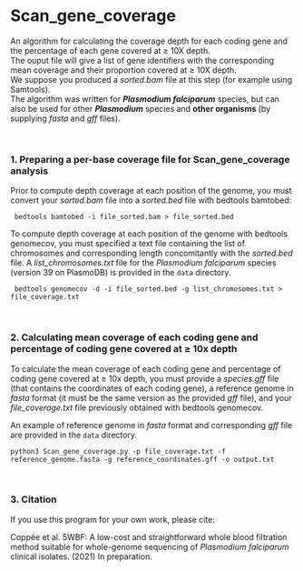 # Scan_gene_coverage
<p>An algorithm for calculating the coverage depth for each coding gene and the percentage of each gene covered at &ge; 10X depth.<br>
 The ouput file will give a list of gene identifiers with the corresponding mean coverage and their proportion covered at &ge; 10X depth.<br>
 We suppose you produced a <i>sorted.bam</i> file at this step (for example using Samtools).<br>
 The algorithm was written for <i><b>Plasmodium falciparum</b></i> species, but can also be used for other <i><b>Plasmodium</b></i> species and <b>other organisms</b> (by supplying <i>fasta</i> and <i>gff</i> files).</p>
<br>
 <h3>1. Preparing a per-base coverage file for Scan_gene_coverage analysis</h3>
 <p>Prior to compute depth coverage at each position of the genome, you must convert your <i>sorted.bam</i> file into a <i>sorted.bed</i> file with bedtools bamtobed:</p>
 <p><code> bedtools bamtobed -i file_sorted.bam > file_sorted.bed</code></p>
 <p>To compute depth coverage at each position of the genome with bedtools genomecov, you must specified a text file containing the list of chromosomes and corresponding length concomitantly with the <i>sorted.bed</i> file. A <i>list_chromosomes.txt</i> file for the <i>Plasmodium falciparum</i> species (version 39 on PlasmoDB) is provided in the <code>data</code> directory.</p>
 <p><code> bedtools genomecov -d -i file_sorted.bed -g list_chromosomes.txt > file_coverage.txt</code></p>
 <br>
 <h3>2. Calculating mean coverage of each coding gene and percentage of coding gene covered at &ge; 10x depth</h3>
 <p>To calculate the mean coverage of each coding gene and percentage of coding gene covered at &ge; 10x depth, you must provide a <i>species.gff</i> file (that contains the coordinates of each coding gene), a reference genome in <i>fasta</i> format (it must be the same version as the provided <i>gff</i> file), and your <i>file_coverage.txt</i> file previously obtained with bedtools genomecov.</p>
 <p>An example of reference genome in <i>fasta</i> format and corresponding <i>gff</i> file are provided in the <code>data</code> directory.</p>
 <p><code>python3 Scan_gene_coverage.py -p file_coverage.txt -f reference_genome.fasta -g reference_coordinates.gff -o output.txt</code></p>
 <br>
 <h3>3. Citation</h3>
 <p>If you use this program for your own work, please cite:</p>
 <p>Coppée et al. 5WBF: A low-cost and straightforward whole blood filtration method suitable for whole-genome sequencing of <i>Plasmodium falciparum</i> clinical isolates. (2021) In preparation.</i></p>
